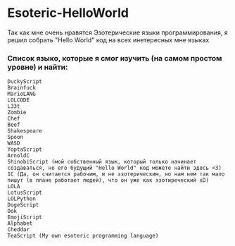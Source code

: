 # Esoteric-HelloWorld
Так как мне очень нравятся Эзотерические языки программирования, я решил собрать "Hello World" код на всех инетересных мне языках 

### Список языко, которые я смог изучить (на самом простом уровне) и найти: 
    DuckyScript
    Brainfuck
    MarioLANG
    LOLCODE
    L33t
    Zombie
    Chef 
    Beef 
    Shakespeare
    Spoon 
    WASD
    YoptaScript
    ArnoldC
    ShinobiScript (мой собственный язык, который только начинает создаваться, но его будущий "Hello World" код можете найти здесь <3)
    1C (Да, он считается рабочим, и не эзотерическим, но нам нем так мало пишут (в плане работает людей), что он уже как эзотиреческий xD)
    LOLA
    LotusScript
    LOLPython
    DogeScript
    Ook
    EmojiScript
    Alphabet
    Cheddar
    TeaScript (My own esoteric programming language) 
    
